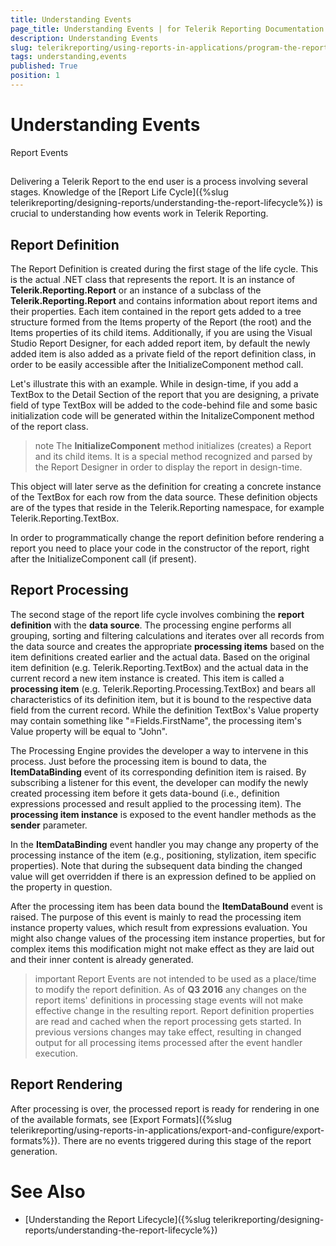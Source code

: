 ```yaml
---
title: Understanding Events
page_title: Understanding Events | for Telerik Reporting Documentation
description: Understanding Events
slug: telerikreporting/using-reports-in-applications/program-the-report-definition/report-events/understanding-events
tags: understanding,events
published: True
position: 1
---
```


# Understanding Events



Report Events
      

## 

Delivering a Telerik Report to the end user is a process involving several stages. Knowledge of the
          [Report Life Cycle]({%slug telerikreporting/designing-reports/understanding-the-report-lifecycle%}) is crucial to understanding how events work in
          Telerik Reporting.
        

## Report Definition

The Report Definition is created during the first stage of the life cycle. This is the actual .NET class
          that represents the report. It is an instance of __Telerik.Reporting.Report__ or an instance of a subclass of the 
          __Telerik.Reporting.Report__ and contains information
          about report items and their properties. Each item contained in the report gets added to a tree structure formed 
          from the Items property of the Report (the root) and the Items properties of its child items. 
          Additionally, if you are using the Visual Studio Report Designer,
          for each added report item, by default the newly added item is also added as a private field of the report definition class,
          in order to be easily accessible after the InitializeComponent method call.
        

Let's illustrate this with an example. While in design-time, if you add a TextBox to the Detail Section of the report
          that you are designing, a private field of type TextBox will be added to the code-behind file and some basic initialization code
          will be generated within the InitalizeComponent method of the report class.
        

>note The  __InitializeComponent__  method initializes (creates) a Report and its            child items. It is a special method recognized and parsed by the Report Designer in order to display the report in            design-time.          


This object will later serve as the definition for creating a concrete instance of the TextBox for each row from the
          data source. These definition objects are of the types that reside in the Telerik.Reporting namespace, for example
          Telerik.Reporting.TextBox.
        

In order to programmatically change the report definition before rendering a report you need to place your code in the constructor of the report, 
          right after the InitializeComponent call (if present).
        

## Report Processing

The second stage of the report life cycle involves combining the __report definition__
          with the __data source__. The processing engine performs all grouping, sorting and
          filtering calculations and iterates over all records from the data source and creates the appropriate
          __processing items__ based on the item definitions created earlier and the actual data.
          Based on the original item definition (e.g. Telerik.Reporting.TextBox) and the actual data in the current
          record a new item instance is created. This item is called a __processing item__ 
          (e.g. Telerik.Reporting.Processing.TextBox)
          and bears all characteristics of its definition item, but it is bound to the respective data field from the current
          record. While the definition TextBox's Value property may contain something like "=Fields.FirstName", the processing
          item's Value property will be equal to "John".
        

The Processing Engine provides the developer a way to intervene in this process. Just before the
          processing item is bound to data, the __ItemDataBinding__ event of its corresponding definition item
          is raised. By subscribing a listener for this event, the developer can modify the newly created processing item before it gets data-bound
          (i.e., definition expressions processed and result applied to the processing item).
          The __processing item instance__ is exposed to the event handler methods as 
          the __sender__ parameter.
        

In the __ItemDataBinding__ event handler you may change any property of the processing instance of the item
          (e.g., positioning, stylization, item specific properties). Note that during the subsequent data binding the changed value 
          will get overridden if there is an expression defined to be applied on the property in question.
        

After the processing item has been data bound the __ItemDataBound__ event
          is raised. The purpose of this event is mainly to read the processing item instance property values,
          which result from expressions evaluation. You might also change values of the processing item instance properties,
          but for complex items this modification might not make effect as they are laid out and their inner content is already generated.
        

>important Report Events are not intended to be used as a place/time to modify the report definition.            As of  __Q3 2016__  any changes on the report items' definitions            in processing stage events will not make effective change in the resulting report.            Report definition properties are read and cached when the report processing gets started.            In previous versions changes may take effect, resulting in changed output for all processing items             processed after the event handler execution.          


## Report Rendering

After processing is over, the processed report is ready for rendering in one of the available formats, see [Export Formats]({%slug telerikreporting/using-reports-in-applications/export-and-configure/export-formats%}).
          There are no events triggered during this stage of the report generation.
        

# See Also

 * [Understanding the Report Lifecycle]({%slug telerikreporting/designing-reports/understanding-the-report-lifecycle%})

